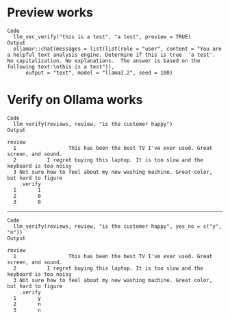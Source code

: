 # Preview works

    Code
      llm_vec_verify("this is a test", "a test", preview = TRUE)
    Output
      ollamar::chat(messages = list(list(role = "user", content = "You are a helpful text analysis engine. Determine if this is true  'a test'. No capitalization. No explanations.  The answer is based on the following text:\nthis is a test")), 
          output = "text", model = "llama3.2", seed = 100)

# Verify on Ollama works

    Code
      llm_verify(reviews, review, "is the customer happy")
    Output
                                                                                    review
      1                 This has been the best TV I've ever used. Great screen, and sound.
      2          I regret buying this laptop. It is too slow and the keyboard is too noisy
      3 Not sure how to feel about my new washing machine. Great color, but hard to figure
        .verify
      1       1
      2       0
      3       0

---

    Code
      llm_verify(reviews, review, "is the customer happy", yes_no = c("y", "n"))
    Output
                                                                                    review
      1                 This has been the best TV I've ever used. Great screen, and sound.
      2          I regret buying this laptop. It is too slow and the keyboard is too noisy
      3 Not sure how to feel about my new washing machine. Great color, but hard to figure
        .verify
      1       y
      2       n
      3       n

